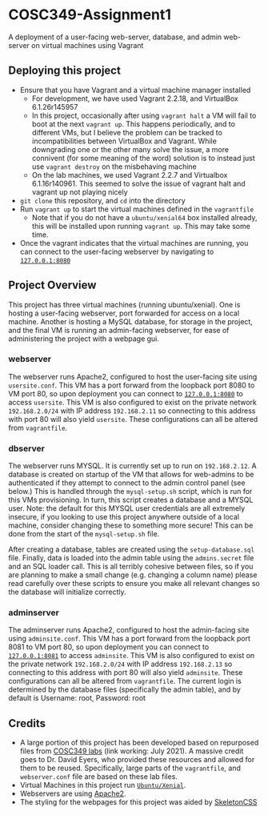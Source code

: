 # COSC349-Assignment1
A deployment of a user-facing web-server, database, and admin web-server on virtual machines using Vagrant

## Deploying this project
- Ensure that you have Vagrant and a virtual machine manager installed
    - For development, we have used Vagrant 2.2.18, and VirtualBox 6.1.26r145957
    - In this project, occasionally after using `vagrant halt` a VM will fail to boot at the next `vagrant up`. This happens periodically, and to different VMs, but I believe the problem can be tracked to incompatibilities between VirtualBox and Vagrant. While downgrading one or the other many solve the issue, a more connivent (for some meaning of the word) solution is to instead just use `vagrant destroy` on the misbehaving machine
    - On the lab machines, we used Vagrant 2.2.7 and Virtualbox 6.1.16r140961.
      This seemed to solve the issue of vagrant halt and vagrant up not playing
      nicely
- `git clone` this repository, and `cd` into the directory
- Run `vagrant up` to start the virtual machines defined in the `vagrantfile`
    - Note that if you do not have a `ubuntu/xenial64` box installed already, this will be installed upon running `vagrant up`. This may take some time.
- Once the vagrant indicates that the virtual machines are running, you can connect to the user-facing webserver by navigating to [`127.0.0.1:8080`](http://127.0.0.1:8080)

## Project Overview
This project has three virtual machines (running ubuntu/xenial). One is hosting a user-facing webserver, port forwarded for access on a local machine. Another is hosting a MySQL database, for storage in the project, and the final VM is running an admin-facing webserver, for ease of administering the project with a webpage gui.

### webserver
The webserver runs Apache2, configured to host the user-facing site using `usersite.conf`. This VM has a port forward from the loopback port 8080 to VM port 80, so upon deployment you can connect to [`127.0.0.1:8080`](http://127.0.0.1:8080) to access `usersite`. This VM is also configured to exist on the private network `192.168.2.0/24` with IP address `192.168.2.11` so connecting to this address with port 80 will also yield `usersite`. These configurations can all be altered from `vagrantfile`.

### dbserver
The webserver runs MYSQL. It is currently set up to  run on `192.168.2.12`. A database is created on startup of the VM that allows for web-admins to be authenticated if they attempt to connect to the admin control panel (see below.) This is handled through the `mysql-setup.sh` script, which is run for this VMs provisioning. In turn, this script creates a database and a MYSQL user. Note: the default for this MYSQL user credentials are all extremely insecure, if you looking to use this project anywhere outside of a local machine, consider changing these to something more secure! This can be done from the start of the `mysql-setup.sh` file.

After creating a database, tables are created using the `setup-database.sql` file. Finally, data is loaded into the admin table using the `admins.secret` file and an SQL loader call. This is all terribly cohesive between files, so if you are planning to make a small change (e.g. changing a column name) please read carefully over these scripts to ensure you make all relevant changes so the database will initialize correctly.

### adminserver
The adminserver runs Apache2, configured to host the admin-facing site using `adminsite.conf`. This VM has a port forward from the loopback port 8081 to VM port 80, so upon deployment you can connect to [`127.0.0.1:8081`](http://127.0.0.1:8081) to access `adminsite`. This VM is also configured to exist on the private network `192.168.2.0/24` with IP address `192.168.2.13` so connecting to this address with port 80 will also yield `adminsite`. These configurations can all be altered from `vagrantfile`. The current login is determined by the database files (specifically the admin table), and by default is Username: root, Password: root

## Credits
- A large portion of this project has been developed based on repurposed files from [COSC349 labs](https://cosc349.cspages.otago.ac.nz/lab-schedule/) (link working: July 2021). A massive credit goes to Dr. David Eyers, who provided these resources and allowed for them to be reused. Specifically, large parts of the `vagrantfile`, and `webserver.conf` file are based on these lab files.
- Virtual Machines in this project run [`Ubuntu/Xenial`](https://ubuntu.com/16-04).
- Webservers are using [Apache2](https://www.apache.org/licenses/LICENSE-2.0).
- The styling for the webpages for this project was aided by [SkeletonCSS](http://getskeleton.com/])
